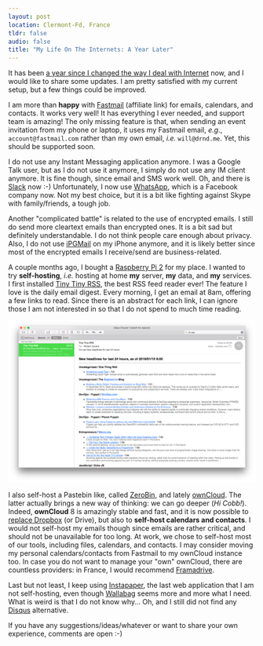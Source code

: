```yaml
---
layout: post
location: Clermont-Fd, France
tldr: false
audio: false
title: "My Life On The Internets: A Year Later"
---
```


It has been [a year since I changed the way I deal with
Internet](/2015/01/16/rethinking-my-life-on-the-internets/) now, and I would
like to share some updates. I am pretty satisfied with my current setup, but a
few things could be improved.

I am more than **happy** with [Fastmail](http://www.fastmail.com/?STKI=13808765)
(affiliate link) for emails, calendars, and contacts. It works very well! It has
everything I ever needed, and support team is amazing! The only missing feature
is that, when sending an event invitation from my phone or laptop, it uses my
Fastmail email, _e.g._, `account@fastmail.com` rather than my own email, _i.e._
`will@drnd.me`.  Yet, this should be supported soon.

I do not use any Instant Messaging application anymore. I was a Google Talk
user, but as I do not use it anymore, I simply do not use any IM client anymore.
It is fine though, since email and SMS work well. Oh, and there is
[Slack](https://slack.com/) now :-) Unfortunately, I now use
[WhatsApp](https://www.whatsapp.com/), which is a Facebook company now. Not my
best choice, but it is a bit like fighting against Skype with family/friends, a
tough job.

Another "complicated battle" is related to the use of encrypted emails. I still
do send more cleartext emails than encrypted ones. It is a bit sad but
definitely understandable. I do not think people care enough about privacy.
Also, I do not use [iPGMail](https://ipgmail.com/) on my iPhone anymore, and it
is likely better since most of the encrypted emails I receive/send are
business-related.

A couple months ago, I bought a [Raspberry Pi 2](https://www.raspberrypi.org/)
for my place. I wanted to try **self-hosting**, _i.e._ hosting at home **my**
server, **my** data, and **my** services. I first installed [Tiny Tiny
RSS](https://tt-rss.org/), the best RSS feed reader ever! The feature I love is
the daily email digest. Every morning, I get an email at 8am, offering a few
links to read. Since there is an abstract for each link, I can ignore those I am
not interested in so that I do not spend to much time reading.

![](/images/posts/tt-rss.png)

I also self-host a Pastebin like, called
[ZeroBin](https://github.com/sebsauvage/ZeroBin), and lately
[ownCloud](https://owncloud.org/). The latter actually brings a new way of
thinking: we can go deeper (_Hi Cobb!_). Indeed, **ownCloud** 8 is amazingly
stable and fast, and it is now possible to [replace
Dropbox](https://twitter.com/couac/status/686325660080562178) (or Drive), but
also to **self-host calendars and contacts**. I would not self-host my emails
though since emails are rather critical, and should not be unavailable for too
long. At work, we chose to self-host most of our tools, including files,
calendars, and contacts. I may consider moving my personal calendars/contacts
from Fastmail to my ownCloud instance too. In case you do not want to manage
your "own" ownCloud, there are countless providers: in France, I would recommend
[Framadrive](https://framadrive.org/).

Last but not least, I keep using [Instapaper](https://www.instapaper.com), the
last web application that I am not self-hosting, even though
[Wallabag](https://www.wallabag.org/) seems more and more what I need.  What is
weird is that I do not know why... Oh, and I still did not find any
[Disqus](https://disqus.com/) alternative.

If you have any suggestions/ideas/whatever or want to share your own experience,
comments are open :-)
